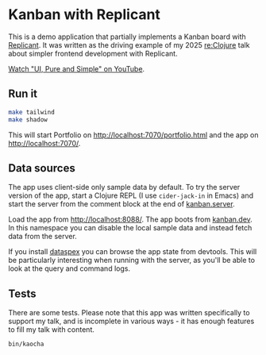 # Kanban with Replicant

This is a demo application that partially implements a Kanban board with
[Replicant](https://replicant.fun). It was written as the driving example of my
2025 [re:Clojure](https://www.reclojure.org) talk about simpler frontend
development with Replicant.

[Watch "UI, Pure and Simple" on YouTube](https://www.youtube.com/watch?v=AGTDfXKGvNI&ab_channel=LondonClojurians).

## Run it

```sh
make tailwind
make shadow
```

This will start Portfolio on
[http://localhost:7070/portfolio.html](http://localhost:7070/portfolio.html)
and the app on [http://localhost:7070/](http://localhost:7070/).

## Data sources

The app uses client-side only sample data by default. To try the server version
of the app, start a Clojure REPL (I use `cider-jack-in` in Emacs) and start the
server from the comment block at the end of
[kanban.server](src/kanban/server.clj).

Load the app from [http://localhost:8088/](http://localhost:8088/). The app
boots from [kanban.dev](dev/kanban/dev.cljs). In this namespace you can disable
the local sample data and instead fetch data from the server.

If you install [dataspex](https://github.com/cjohansen/dataspex) you can browse
the app state from devtools. This will be particularly interesting when running
with the server, as you'll be able to look at the query and command logs.

## Tests

There are some tests. Please note that this app was written specifically to
support my talk, and is incomplete in various ways - it has enough features to
fill my talk with content.

```sh
bin/kaocha
```
